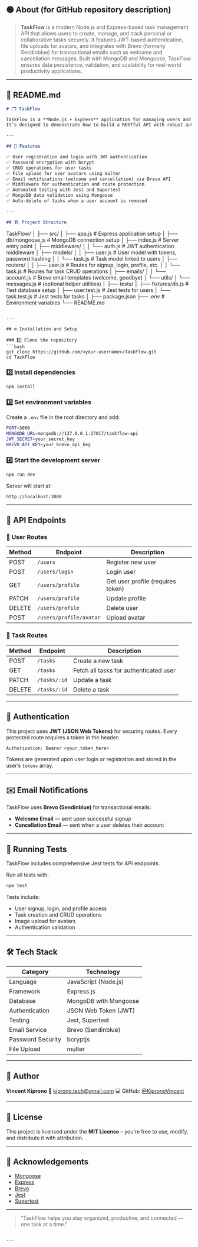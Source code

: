 ## 🟢 **About (for GitHub repository description)**

> **TaskFlow** is a modern Node.js and Express-based task management API that allows users to create, manage, and track personal or collaborative tasks securely. It features JWT-based authentication, file uploads for avatars, and integrates with Brevo (formerly Sendinblue) for transactional emails such as welcome and cancellation messages. Built with MongoDB and Mongoose, TaskFlow ensures data persistence, validation, and scalability for real-world productivity applications.

---

## 🧾 **README.md**

```markdown
# 🗂️ TaskFlow

TaskFlow is a **Node.js + Express** application for managing users and tasks with secure authentication and real-time email notifications.  
It’s designed to demonstrate how to build a RESTful API with robust authentication, file uploads, and MongoDB integration using **Mongoose**.

---

## 🚀 Features

✅ User registration and login with JWT authentication  
✅ Password encryption with bcrypt  
✅ CRUD operations for user tasks  
✅ File upload for user avatars using multer  
✅ Email notifications (welcome and cancellation) via Brevo API  
✅ Middleware for authentication and route protection  
✅ Automated testing with Jest and Supertest  
✅ MongoDB data validation using Mongoose  
✅ Auto-delete of tasks when a user account is removed  

---

## 🏗️ Project Structure

```

TaskFlow/
│
├── src/
│   ├── app.js               # Express application setup
│   ├── db/mongoose.js       # MongoDB connection setup
│   ├── index.js             # Server entry point
│   ├── middleware/
│   │   └── auth.js          # JWT authentication middleware
│   ├── models/
│   │   ├── user.js          # User model with tokens, password hashing
│   │   └── task.js          # Task model linked to users
│   ├── routers/
│   │   ├── user.js          # Routes for signup, login, profile, etc.
│   │   └── task.js          # Routes for task CRUD operations
│   ├── emails/
│   │   └── account.js       # Brevo email templates (welcome, goodbye)
│   └── utils/
│       └── messages.js      # (optional helper utilities)
│
├── tests/
│   ├── fixtures/db.js       # Test database setup
│   ├── user.test.js         # Jest tests for users
│   └── task.test.js         # Jest tests for tasks
│
├── package.json
├── .env                     # Environment variables
└── README.md

````

---

## ⚙️ Installation and Setup

### 1️⃣ Clone the repository
```bash
git clone https://github.com/<your-username>/TaskFlow.git
cd TaskFlow
````

### 2️⃣ Install dependencies

```bash
npm install
```

### 3️⃣ Set environment variables

Create a `.env` file in the root directory and add:

```bash
PORT=3000
MONGODB_URL=mongodb://127.0.0.1:27017/taskflow-api
JWT_SECRET=your_secret_key
BREVO_API_KEY=your_brevo_api_key
```

### 4️⃣ Start the development server

```bash
npm run dev
```

Server will start at:

```
http://localhost:3000
```

---

## 🧩 API Endpoints

### 🔐 **User Routes**

| Method | Endpoint                | Description                       |
| ------ | ----------------------- | --------------------------------- |
| POST   | `/users`                | Register new user                 |
| POST   | `/users/login`          | Login user                        |
| GET    | `/users/profile`        | Get user profile (requires token) |
| PATCH  | `/users/profile`        | Update profile                    |
| DELETE | `/users/profile`        | Delete user                       |
| POST   | `/users/profile/avatar` | Upload avatar                     |

### 📝 **Task Routes**

| Method | Endpoint     | Description                            |
| ------ | ------------ | -------------------------------------- |
| POST   | `/tasks`     | Create a new task                      |
| GET    | `/tasks`     | Fetch all tasks for authenticated user |
| PATCH  | `/tasks/:id` | Update a task                          |
| DELETE | `/tasks/:id` | Delete a task                          |

---

## 🔐 Authentication

This project uses **JWT (JSON Web Tokens)** for securing routes.
Every protected route requires a token in the header:

```
Authorization: Bearer <your_token_here>
```

Tokens are generated upon user login or registration and stored in the user’s `tokens` array.

---

## ✉️ Email Notifications

TaskFlow uses **Brevo (Sendinblue)** for transactional emails:

* **Welcome Email** — sent upon successful signup
* **Cancellation Email** — sent when a user deletes their account

---

## 🧪 Running Tests

TaskFlow includes comprehensive Jest tests for API endpoints.

Run all tests with:

```bash
npm test
```

Tests include:

* User signup, login, and profile access
* Task creation and CRUD operations
* Image upload for avatars
* Authentication validation

---

## 🛠️ Tech Stack

| Category          | Technology            |
| ----------------- | --------------------- |
| Language          | JavaScript (Node.js)  |
| Framework         | Express.js            |
| Database          | MongoDB with Mongoose |
| Authentication    | JSON Web Token (JWT)  |
| Testing           | Jest, Supertest       |
| Email Service     | Brevo (Sendinblue)    |
| Password Security | bcryptjs              |
| File Upload       | multer                |

---

## 👤 Author

**Vincent Kiprono**
📧 [kiprono.tech@gmail.com](mailto:kiprono.tech@gmail.com)
💻 GitHub: [@KipronoVincent](https://github.com/KipronoVincent)

---

## 📄 License

This project is licensed under the **MIT License** – you’re free to use, modify, and distribute it with attribution.

---

## 🌟 Acknowledgements

* [Mongoose](https://mongoosejs.com/)
* [Express](https://expressjs.com/)
* [Brevo](https://www.brevo.com/)
* [Jest](https://jestjs.io/)
* [Supertest](https://github.com/visionmedia/supertest)

---

> “TaskFlow helps you stay organized, productive, and connected — one task at a time.”

```

---
